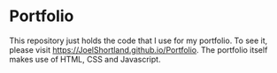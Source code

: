 # Portfolio 
This repository just holds the code that I use for my portfolio. To see it, please visit https://JoelShortland.github.io/Portfolio. 
The portfolio itself makes use of HTML, CSS and Javascript. 
